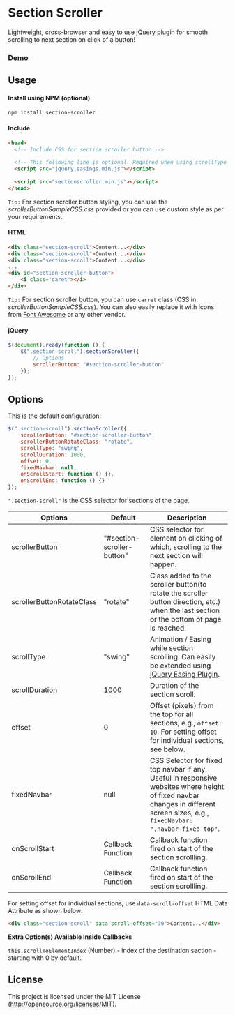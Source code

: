 # Section Scroller

Lightweight, cross-browser and easy to use jQuery plugin for smooth scrolling to next section on click of a button!

### [Demo](https://rishabh-rajgarhia.github.io/Section-Scroller/demo/demo.html)


## Usage


#### Install using NPM (optional)
```
npm install section-scroller
```

#### Include

```html
<head>
  <!-- Include CSS for section scroller button -->
  
  <!-- This following line is optional. Required when using scrollType effects other than "linear" or "swing". -->
  <script src="jquery.easings.min.js"></script>
  
  <script src="sectionscroller.min.js"></script>
</head>
```
`Tip:` For section scroller button styling, you can use the _scrollerButtonSampleCSS.css_ provided or you can use custom style as per your requirements.


#### HTML
```html
<div class="section-scroll">Content...</div>
<div class="section-scroll">Content...</div>
<div class="section-scroll">Content...</div>
...
<div id="section-scroller-button">
    <i class="caret"></i>
</div>
```
`Tip:` For section scroller button, you can use `carret` class (CSS in _scrollerButtonSampleCSS.css_). You can also easily replace it with icons from [Font Awesome](http://fontawesome.io/icons/) or any other vendor.


#### jQuery
```javascript
$(document).ready(function () {
    $(".section-scroll").sectionScroller({
        // Options
        scrollerButton: "#section-scroller-button"
    });
});
```

## Options

This is the default configuration:

```javascript
$(".section-scroll").sectionScroller({
    scrollerButton: "#section-scroller-button",
    scrollerButtonRotateClass: "rotate",
    scrollType: "swing",
    scrollDuration: 1000,
    offset: 0,
    fixedNavbar: null,
    onScrollStart: function () {},
    onScrollEnd: function () {}
});
```
`".section-scroll"` is the CSS selector for sections of the page.

| Options                   | Default                    | Description  |
| ------------------------- |----------------------------|--------------|
| scrollerButton            | "#section-scroller-button" | CSS selector for element on clicking of which, scrolling to the next section will happen. |
| scrollerButtonRotateClass | "rotate"                   | Class added to the scroller button(to rotate the scroller button direction, etc.) when the last section or the bottom of page is reached. |
| scrollType                | "swing"                    | Animation / Easing while section scrolling. Can easily be extended using [jQuery Easing Plugin](http://gsgd.co.uk/sandbox/jquery/easing/). |
| scrollDuration            | 1000                       |  Duration of the section scroll. |
| offset                    | 0                          |  Offset (pixels) from the top for all sections, e.g., `offset: 10`. For setting offset for individual sections, see below. |
| fixedNavbar               | null                       |  CSS Selector for fixed top navbar if any. Useful in responsive websites where height of fixed navbar changes in different screen sizes, e.g., `fixedNavbar: ".navbar-fixed-top"`.  |
| onScrollStart             | Callback Function          |  Callback function fired on start of the section scrollling. |
| onScrollEnd               | Callback Function          |  Callback function fired on start of the section scrollling. |

For setting offset for individual sections, use `data-scroll-offset` HTML Data Attribute as shown below:

```html
<div class="section-scroll" data-scroll-offset="30">Content...</div>
```
**Extra Option(s) Available Inside Callbacks**

`this.scrollToElementIndex` (Number) - index of the destination section - starting with 0 by default.   


## License

This project is licensed under the MIT License (http://opensource.org/licenses/MIT).
